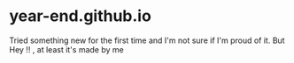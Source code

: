 # year-end.github.io
Tried something new for the first time and I'm not sure if I'm proud of it. But Hey !! , at least it's made by me
